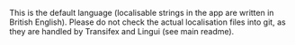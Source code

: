 This is the default language (localisable strings in the app are written in British English).
Please do not check the actual localisation files into git, as they are handled by Transifex and Lingui (see main readme).
